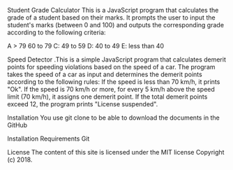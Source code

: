 Student Grade Calculator
This is a JavaScript program that calculates the grade of a student based on their marks. It prompts the user to input the student's marks (between 0 and 100) and outputs the corresponding grade according to the following criteria:

A > 79
60 to 79
C: 49 to 59
D: 40 to 49
E: less than 40

Speed Detector
.This is a simple JavaScript program that calculates demerit points for speeding violations based on the speed of a car. The program takes the speed of a car as input and determines the demerit points according to the following rules:
If the speed is less than 70 km/h, it prints "Ok".
If the speed is 70 km/h or more, for every 5 km/h above the speed limit (70 km/h), it assigns one demerit point.
If the total demerit points exceed 12, the program prints "License suspended".

Installation
You use git clone to be able to download the documents in the GitHub

Installation Requirements
Git

License
The content of this site is licensed under the MIT license Copyright (c) 2018.
